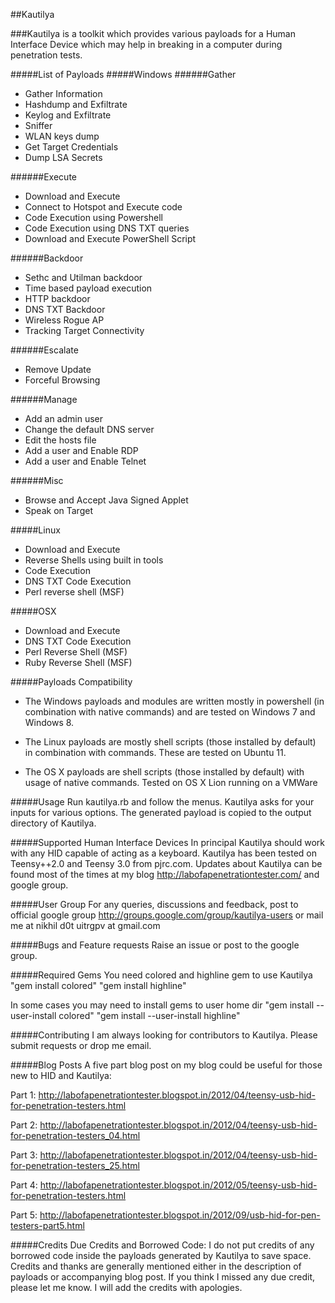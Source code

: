 ##Kautilya

###Kautilya is a toolkit which provides various payloads for a Human Interface Device which may help in breaking in a computer during penetration tests. 

#####List of Payloads
#####Windows
######Gather
- Gather Information
- Hashdump and Exfiltrate
- Keylog and Exfiltrate
- Sniffer
- WLAN keys dump
- Get Target Credentials
- Dump LSA Secrets

######Execute
- Download and Execute
- Connect to Hotspot and Execute code
- Code Execution using Powershell
- Code Execution using DNS TXT queries
- Download and Execute PowerShell Script

######Backdoor
- Sethc and Utilman backdoor
- Time based payload execution
- HTTP backdoor
- DNS TXT Backdoor
- Wireless Rogue AP
- Tracking Target Connectivity

######Escalate
- Remove Update
- Forceful Browsing

######Manage
- Add an admin user
- Change the default DNS server
- Edit the hosts file
- Add a user and Enable RDP
- Add a user and Enable Telnet

######Misc
- Browse and Accept Java Signed Applet
- Speak on Target

#####Linux
- Download and Execute
- Reverse Shells using built in tools
- Code Execution
- DNS TXT Code Execution
- Perl reverse shell (MSF)

#####OSX
- Download and Execute
- DNS TXT Code Execution
- Perl Reverse Shell (MSF)
- Ruby Reverse Shell (MSF)


#####Payloads Compatibility
- The Windows payloads and modules are written mostly in powershell (in combination with native commands) and are tested on Windows 7 and Windows 8. 

- The Linux payloads are mostly shell scripts (those installed by default) in combination with commands. These are tested on Ubuntu 11.

- The OS X payloads are shell scripts (those installed by default) with usage of native commands. Tested on OS X Lion running on a VMWare

#####Usage
Run kautilya.rb and follow the menus. Kautilya asks for your inputs for various options. The generated payload is copied to the output directory of Kautilya.

#####Supported Human Interface Devices
In principal Kautilya should work with any HID capable of acting as a keyboard. Kautilya has been tested on Teensy++2.0 and Teensy 3.0 from pjrc.com. Updates about Kautilya can be found most of the times at my blog http://labofapenetrationtester.com/ and google group.

#####User Group
For any queries, discussions and feedback, post to official google group http://groups.google.com/group/kautilya-users or mail me at nikhil d0t uitrgpv at gmail.com 

#####Bugs and Feature requests
Raise an issue or post to the google group.

#####Required Gems
You need colored and highline gem to use Kautilya
"gem install colored"
"gem install highline"

In some cases you may need to install gems to user home dir
"gem install --user-install colored"
"gem install --user-install highline"

#####Contributing
I am always looking for contributors to Kautilya. Please submit requests or drop me email.

#####Blog Posts
A five part blog post on my blog could be useful for those new to HID and Kautilya:

Part 1: http://labofapenetrationtester.blogspot.in/2012/04/teensy-usb-hid-for-penetration-testers.html

Part 2: http://labofapenetrationtester.blogspot.in/2012/04/teensy-usb-hid-for-penetration-testers_04.html

Part 3: http://labofapenetrationtester.blogspot.in/2012/04/teensy-usb-hid-for-penetration-testers_25.html

Part 4: http://labofapenetrationtester.blogspot.in/2012/05/teensy-usb-hid-for-penetration-testers.html

Part 5: http://labofapenetrationtester.blogspot.in/2012/09/usb-hid-for-pen-testers-part5.html 

#####Credits
Due Credits and Borrowed Code: I do not put credits of any borrowed code inside the payloads generated by Kautilya to save space. Credits and thanks are generally mentioned either in the description of payloads or accompanying blog post. If you think I missed any due credit, please let me know. I will add the credits with apologies.

